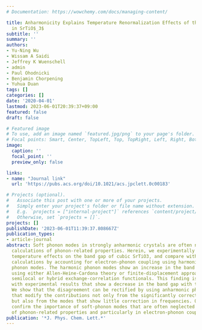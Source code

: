 ```yaml
---
# Documentation: https://wowchemy.com/docs/managing-content/

title: Anharmonicity Explains Temperature Renormalization Effects of the Band Gap
  in SrTiO$_3$
subtitle: ''
summary: ''
authors:
- Yu-Ning Wu
- Wissam A Saidi
- Jeffrey K Wuenschell
- admin
- Paul Ohodnicki
- Benjamin Chorpening
- Yuhua Duan
tags: []
categories: []
date: '2020-04-01'
lastmod: 2023-06-01T20:39:37+09:00
featured: false
draft: false

# Featured image
# To use, add an image named `featured.jpg/png` to your page's folder.
# Focal points: Smart, Center, TopLeft, Top, TopRight, Left, Right, BottomLeft, Bottom, BottomRight.
image:
  caption: ''
  focal_point: ''
  preview_only: false

links:
- name: "Journal link"
  url: 'https://pubs.acs.org/doi/10.1021/acs.jpclett.0c00183'

# Projects (optional).
#   Associate this post with one or more of your projects.
#   Simply enter your project's folder or file name without extension.
#   E.g. `projects = ["internal-project"]` references `content/project/deep-learning/index.md`.
#   Otherwise, set `projects = []`.
projects: []
publishDate: '2023-06-01T11:39:37.808667Z'
publication_types:
- article-journal
abstract: Soft phonon modes in strongly anharmonic crystals are often neglected in
  calculations of phonon-related properties. Herein, we experimentally measure the
  temperature effects on the band gap of cubic SrTiO3, and compare with first-principles
  calculations by accounting for electron-phonon coupling using harmonic and anharmonic
  phonon modes. The harmonic phonon modes show an increase in the band gap with temperature
  using either Allen-Heine-Cardona theory or finite-displacement approach, and with
  semilocal or hybrid exchange-correlation functionals. This finding is in contrast
  with experimental results that show a decrease in the band gap with temperature.
  We show that the disagreement can be rectified by using anharmonic phonon modes
  that modify the contributions not only from the significantly corrected soft modes,
  but also from the modes that show little correction in frequencies. Our results
  confirm the importance of soft-phonon modes that are often neglected in the computation
  of phonon-related properties and particularly in electron-phonon coupling.
publication: '*J. Phys. Chem. Lett.*'
---
```

